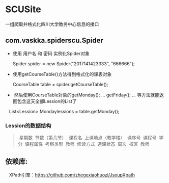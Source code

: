 # SCUSite
一组爬取并格式化四川大学教务中心信息的接口

## com.vaskka.spiderscu.Spider
*  使用 用户名 和 密码 实例化Spider对象

    Spider spider = new Spider("2017141423333", "666666");
    
*  使用getCourseTable()方法得到格式化的课表对象

    CourseTable table = spider.getCourseTable();

*  然后使用CourseTable对象的getMonday(); ... getFriday(); ... 等方法就能返回包含这天全部Lession的List了

    List&lt;Lession&gt; Mondaylessions = table.getMonday();
  
### Lession的数据结构
>  星期数
>  节数（第几节）
>  课程名
>  上课地点（教学楼）
>  课序号
>  课程号
>  学分
>  课程属性
>  考察类型
>  教师
>  修读方式
>  选课状态
>  周次
>  校区
>  教师

## 依赖库:
    XPath引擎：https://github.com/zhegexiaohuozi/JsoupXpath
    
